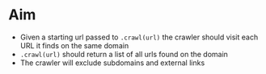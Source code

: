 # Aim

* Given a starting url passed to `.crawl(url)` the crawler should visit each URL it finds
on the same domain
* `.crawl(url)` should return a list of all urls found on the domain
* The crawler will exclude subdomains and external links 
